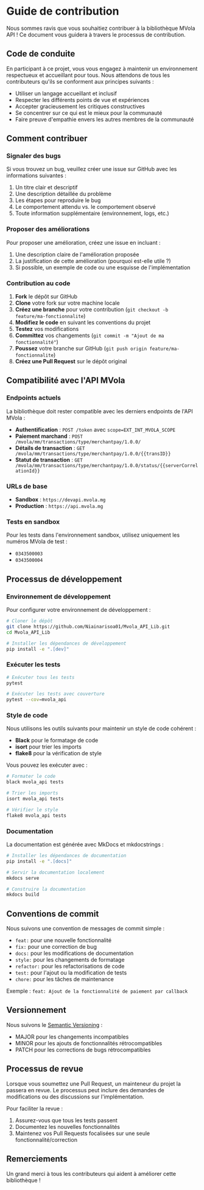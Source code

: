 # Guide de contribution

Nous sommes ravis que vous souhaitiez contribuer à la bibliothèque MVola API ! Ce document vous guidera à travers le processus de contribution.

## Code de conduite

En participant à ce projet, vous vous engagez à maintenir un environnement respectueux et accueillant pour tous. Nous attendons de tous les contributeurs qu'ils se conforment aux principes suivants :

- Utiliser un langage accueillant et inclusif
- Respecter les différents points de vue et expériences
- Accepter gracieusement les critiques constructives
- Se concentrer sur ce qui est le mieux pour la communauté
- Faire preuve d'empathie envers les autres membres de la communauté

## Comment contribuer

### Signaler des bugs

Si vous trouvez un bug, veuillez créer une issue sur GitHub avec les informations suivantes :

1. Un titre clair et descriptif
2. Une description détaillée du problème
3. Les étapes pour reproduire le bug
4. Le comportement attendu vs. le comportement observé
5. Toute information supplémentaire (environnement, logs, etc.)

### Proposer des améliorations

Pour proposer une amélioration, créez une issue en incluant :

1. Une description claire de l'amélioration proposée
2. La justification de cette amélioration (pourquoi est-elle utile ?)
3. Si possible, un exemple de code ou une esquisse de l'implémentation

### Contribution au code

1. **Fork** le dépôt sur GitHub
2. **Clone** votre fork sur votre machine locale
3. **Créez une branche** pour votre contribution (`git checkout -b feature/ma-fonctionnalite`)
4. **Modifiez le code** en suivant les conventions du projet
5. **Testez** vos modifications
6. **Committez** vos changements (`git commit -m "Ajout de ma fonctionnalité"`)
7. **Poussez** votre branche sur GitHub (`git push origin feature/ma-fonctionnalite`)
8. **Créez une Pull Request** sur le dépôt original

## Compatibilité avec l'API MVola

### Endpoints actuels

La bibliothèque doit rester compatible avec les derniers endpoints de l'API MVola :

- **Authentification** : `POST /token` avec `scope=EXT_INT_MVOLA_SCOPE`
- **Paiement marchand** : `POST /mvola/mm/transactions/type/merchantpay/1.0.0/`
- **Détails de transaction** : `GET /mvola/mm/transactions/type/merchantpay/1.0.0/{{transID}}`
- **Statut de transaction** : `GET /mvola/mm/transactions/type/merchantpay/1.0.0/status/{{serverCorrelationId}}`

### URLs de base

- **Sandbox** : `https://devapi.mvola.mg`
- **Production** : `https://api.mvola.mg`

### Tests en sandbox

Pour les tests dans l'environnement sandbox, utilisez uniquement les numéros MVola de test :
- `0343500003`
- `0343500004`

## Processus de développement

### Environnement de développement

Pour configurer votre environnement de développement :

```bash
# Cloner le dépôt
git clone https://github.com/Niainarisoa01/Mvola_API_Lib.git
cd Mvola_API_Lib

# Installer les dépendances de développement
pip install -e ".[dev]"
```

### Exécuter les tests

```bash
# Exécuter tous les tests
pytest

# Exécuter les tests avec couverture
pytest --cov=mvola_api
```

### Style de code

Nous utilisons les outils suivants pour maintenir un style de code cohérent :

- **Black** pour le formatage de code
- **isort** pour trier les imports
- **flake8** pour la vérification de style

Vous pouvez les exécuter avec :

```bash
# Formater le code
black mvola_api tests

# Trier les imports
isort mvola_api tests

# Vérifier le style
flake8 mvola_api tests
```

### Documentation

La documentation est générée avec MkDocs et mkdocstrings :

```bash
# Installer les dépendances de documentation
pip install -e ".[docs]"

# Servir la documentation localement
mkdocs serve

# Construire la documentation
mkdocs build
```

## Conventions de commit

Nous suivons une convention de messages de commit simple :

- `feat:` pour une nouvelle fonctionnalité
- `fix:` pour une correction de bug
- `docs:` pour les modifications de documentation
- `style:` pour les changements de formatage
- `refactor:` pour les refactorisations de code
- `test:` pour l'ajout ou la modification de tests
- `chore:` pour les tâches de maintenance

Exemple : `feat: Ajout de la fonctionnalité de paiement par callback`

## Versionnement

Nous suivons le [Semantic Versioning](https://semver.org/lang/fr/) :

- MAJOR pour les changements incompatibles
- MINOR pour les ajouts de fonctionnalités rétrocompatibles
- PATCH pour les corrections de bugs rétrocompatibles

## Processus de revue

Lorsque vous soumettez une Pull Request, un mainteneur du projet la passera en revue. Le processus peut inclure des demandes de modifications ou des discussions sur l'implémentation.

Pour faciliter la revue :

1. Assurez-vous que tous les tests passent
2. Documentez les nouvelles fonctionnalités
3. Maintenez vos Pull Requests focalisées sur une seule fonctionnalité/correction

## Remerciements

Un grand merci à tous les contributeurs qui aident à améliorer cette bibliothèque ! 
